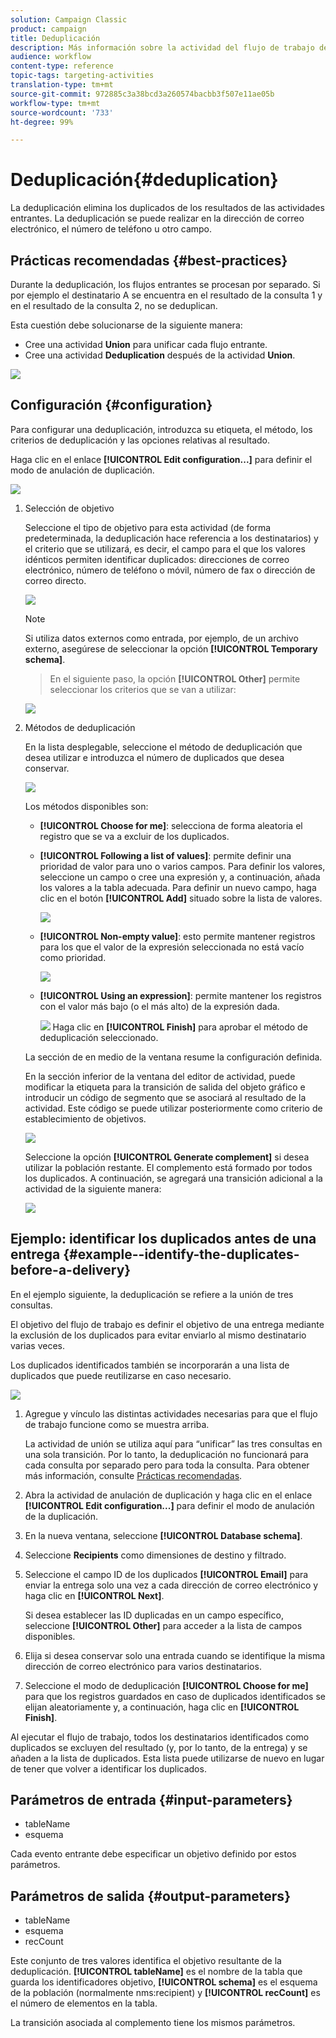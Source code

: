 ```yaml
---
solution: Campaign Classic
product: campaign
title: Deduplicación
description: Más información sobre la actividad del flujo de trabajo de Deduplicación
audience: workflow
content-type: reference
topic-tags: targeting-activities
translation-type: tm+mt
source-git-commit: 972885c3a38bcd3a260574bacbb3f507e11ae05b
workflow-type: tm+mt
source-wordcount: '733'
ht-degree: 99%

---
```



# Deduplicación{#deduplication}

La deduplicación elimina los duplicados de los resultados de las actividades entrantes. La deduplicación se puede realizar en la dirección de correo electrónico, el número de teléfono u otro campo.

## Prácticas recomendadas {#best-practices}

Durante la deduplicación, los flujos entrantes se procesan por separado. Si por ejemplo el destinatario A se encuentra en el resultado de la consulta 1 y en el resultado de la consulta 2, no se deduplican.

Esta cuestión debe solucionarse de la siguiente manera:

* Cree una actividad **Union** para unificar cada flujo entrante.
* Cree una actividad **Deduplication** después de la actividad **Union**.

![](assets/dedup_bonnepratique.png)

## Configuración {#configuration}

Para configurar una deduplicación, introduzca su etiqueta, el método, los criterios de deduplicación y las opciones relativas al resultado.

Haga clic en el enlace **[!UICONTROL Edit configuration...]** para definir el modo de anulación de duplicación.

![](assets/s_user_segmentation_dedup_param.png)

1. Selección de objetivo

   Seleccione el tipo de objetivo para esta actividad (de forma predeterminada, la deduplicación hace referencia a los destinatarios) y el criterio que se utilizará, es decir, el campo para el que los valores idénticos permiten identificar duplicados: direcciones de correo electrónico, número de teléfono o móvil, número de fax o dirección de correo directo.

   ![](assets/s_user_segmentation_dedup_param2.png)

   >[!NOTE]
   >
   >Si utiliza datos externos como entrada, por ejemplo, de un archivo externo, asegúrese de seleccionar la opción **[!UICONTROL Temporary schema]**.

   >
   >En el siguiente paso, la opción **[!UICONTROL Other]** permite seleccionar los criterios que se van a utilizar:

   ![](assets/s_user_segmentation_dedup_param3.png)

1. Métodos de deduplicación

   En la lista desplegable, seleccione el método de deduplicación que desea utilizar e introduzca el número de duplicados que desea conservar.

   ![](assets/s_user_segmentation_dedup_param4.png)

   Los métodos disponibles son:

   * **[!UICONTROL Choose for me]**: selecciona de forma aleatoria el registro que se va a excluir de los duplicados.
   * **[!UICONTROL Following a list of values]**: permite definir una prioridad de valor para uno o varios campos. Para definir los valores, seleccione un campo o cree una expresión y, a continuación, añada los valores a la tabla adecuada. Para definir un nuevo campo, haga clic en el botón **[!UICONTROL Add]** situado sobre la lista de valores.

      ![](assets/s_user_segmentation_dedup_param5.png)

   * **[!UICONTROL Non-empty value]**: esto permite mantener registros para los que el valor de la expresión seleccionada no está vacío como prioridad.

      ![](assets/s_user_segmentation_dedup_param6.png)

   * **[!UICONTROL Using an expression]**: permite mantener los registros con el valor más bajo (o el más alto) de la expresión dada.

      ![](assets/s_user_segmentation_dedup_param7.png)
   Haga clic en **[!UICONTROL Finish]** para aprobar el método de deduplicación seleccionado.

   La sección de en medio de la ventana resume la configuración definida.

   En la sección inferior de la ventana del editor de actividad, puede modificar la etiqueta para la transición de salida del objeto gráfico e introducir un código de segmento que se asociará al resultado de la actividad. Este código se puede utilizar posteriormente como criterio de establecimiento de objetivos.

   ![](assets/s_user_segmentation_dedup_param8.png)

   Seleccione la opción **[!UICONTROL Generate complement]** si desea utilizar la población restante. El complemento está formado por todos los duplicados. A continuación, se agregará una transición adicional a la actividad de la siguiente manera:

   ![](assets/s_user_segmentation_dedup_param9.png)

## Ejemplo: identificar los duplicados antes de una entrega {#example--identify-the-duplicates-before-a-delivery}

En el ejemplo siguiente, la deduplicación se refiere a la unión de tres consultas.

El objetivo del flujo de trabajo es definir el objetivo de una entrega mediante la exclusión de los duplicados para evitar enviarlo al mismo destinatario varias veces.

Los duplicados identificados también se incorporarán a una lista de duplicados que puede reutilizarse en caso necesario.

![](assets/deduplication_example.png)

1. Agregue y vínculo las distintas actividades necesarias para que el flujo de trabajo funcione como se muestra arriba.

   La actividad de unión se utiliza aquí para “unificar” las tres consultas en una sola transición. Por lo tanto, la deduplicación no funcionará para cada consulta por separado pero para toda la consulta. Para obtener más información, consulte [Prácticas recomendadas](#best-practices).

1. Abra la actividad de anulación de duplicación y haga clic en el enlace **[!UICONTROL Edit configuration...]** para definir el modo de anulación de la duplicación.
1. En la nueva ventana, seleccione **[!UICONTROL Database schema]**.
1. Seleccione **Recipients** como dimensiones de destino y filtrado.
1. Seleccione el campo ID de los duplicados **[!UICONTROL Email]** para enviar la entrega solo una vez a cada dirección de correo electrónico y haga clic en **[!UICONTROL Next]**.

   Si desea establecer las ID duplicadas en un campo específico, seleccione **[!UICONTROL Other]** para acceder a la lista de campos disponibles.

1. Elija si desea conservar solo una entrada cuando se identifique la misma dirección de correo electrónico para varios destinatarios.
1. Seleccione el modo de deduplicación **[!UICONTROL Choose for me]** para que los registros guardados en caso de duplicados identificados se elijan aleatoriamente y, a continuación, haga clic en **[!UICONTROL Finish]**.

Al ejecutar el flujo de trabajo, todos los destinatarios identificados como duplicados se excluyen del resultado (y, por lo tanto, de la entrega) y se añaden a la lista de duplicados. Esta lista puede utilizarse de nuevo en lugar de tener que volver a identificar los duplicados.

## Parámetros de entrada {#input-parameters}

* tableName
* esquema

Cada evento entrante debe especificar un objetivo definido por estos parámetros.

## Parámetros de salida {#output-parameters}

* tableName
* esquema
* recCount

Este conjunto de tres valores identifica el objetivo resultante de la deduplicación. **[!UICONTROL tableName]** es el nombre de la tabla que guarda los identificadores objetivo, **[!UICONTROL schema]** es el esquema de la población (normalmente nms:recipient) y **[!UICONTROL recCount]** es el número de elementos en la tabla.

La transición asociada al complemento tiene los mismos parámetros.
